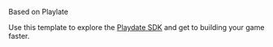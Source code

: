 Based on Playlate

Use this template to explore the [Playdate SDK](https://play.date/dev/) and get
to building your game faster.